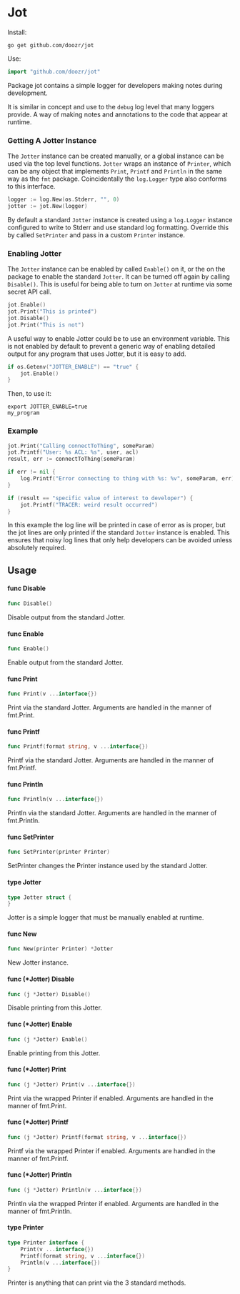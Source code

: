 # Jot

Install:

```
go get github.com/doozr/jot
```

Use:

```go
import "github.com/doozr/jot"
```

Package jot contains a simple logger for developers making notes during
development.

It is similar in concept and use to the `debug` log level that many loggers
provide. A way of making notes and annotations to the code that appear at
runtime.


### Getting A Jotter Instance

The `Jotter` instance can be created manually, or a global instance can be used
via the top level functions. `Jotter` wraps an instance of `Printer`, which can
be any object that implements `Print`, `Printf` and `Println` in the same way as
the `fmt` package. Coincidentally the `log.Logger` type also conforms to this
interface.

```go
logger := log.New(os.Stderr, "", 0)
jotter := jot.New(logger)
```

By default a standard `Jotter` instance is created using a `log.Logger` instance
configured to write to Stderr and use standard log formatting. Override this by
called `SetPrinter` and pass in a custom `Printer` instance.


### Enabling Jotter

The `Jotter` instance can be enabled by called `Enable()` on it, or the on the
package to enable the standard `Jotter`. It can be turned off again by calling
`Disable()`. This is useful for being able to turn on `Jotter` at runtime via
some secret API call.

```go
jot.Enable()
jot.Print("This is printed")
jot.Disable()
jot.Print("This is not")
```

A useful way to enable Jotter could be to use an environment variable. This is
not enabled by default to prevent a generic way of enabling detailed output for
any program that uses Jotter, but it is easy to add.

```go
if os.Getenv("JOTTER_ENABLE") == "true" {
	jot.Enable()
}
```

Then, to use it:

```
export JOTTER_ENABLE=true
my_program
```

### Example

```go
jot.Print("Calling connectToThing", someParam)
jot.Printf("User: %s ACL: %s", user, acl)
result, err := connectToThing(someParam)

if err != nil {
	log.Printf("Error connecting to thing with %s: %v", someParam, err)
}

if (result == "specific value of interest to developer") {
	jot.Printf("TRACER: weird result occurred")
}
```

In this example the log line will be printed in case of error as is proper, but
the jot lines are only printed if the standard `Jotter` instance is enabled.
This ensures that noisy log lines that only help developers can be avoided
unless absolutely required.

## Usage

#### func  Disable

```go
func Disable()
```
Disable output from the standard Jotter.

#### func  Enable

```go
func Enable()
```
Enable output from the standard Jotter.

#### func  Print

```go
func Print(v ...interface{})
```
Print via the standard Jotter. Arguments are handled in the manner of fmt.Print.

#### func  Printf

```go
func Printf(format string, v ...interface{})
```
Printf via the standard Jotter. Arguments are handled in the manner of
fmt.Printf.

#### func  Println

```go
func Println(v ...interface{})
```
Println via the standard Jotter. Arguments are handled in the manner of
fmt.Println.

#### func  SetPrinter

```go
func SetPrinter(printer Printer)
```
SetPrinter changes the Printer instance used by the standard Jotter.

#### type Jotter

```go
type Jotter struct {
}
```

Jotter is a simple logger that must be manually enabled at runtime.

#### func  New

```go
func New(printer Printer) *Jotter
```
New Jotter instance.

#### func (*Jotter) Disable

```go
func (j *Jotter) Disable()
```
Disable printing from this Jotter.

#### func (*Jotter) Enable

```go
func (j *Jotter) Enable()
```
Enable printing from this Jotter.

#### func (*Jotter) Print

```go
func (j *Jotter) Print(v ...interface{})
```
Print via the wrapped Printer if enabled. Arguments are handled in the manner of
fmt.Print.

#### func (*Jotter) Printf

```go
func (j *Jotter) Printf(format string, v ...interface{})
```
Printf via the wrapped Printer if enabled. Arguments are handled in the manner
of fmt.Printf.

#### func (*Jotter) Println

```go
func (j *Jotter) Println(v ...interface{})
```
Println via the wrapped Printer if enabled. Arguments are handled in the manner
of fmt.Println.

#### type Printer

```go
type Printer interface {
	Print(v ...interface{})
	Printf(format string, v ...interface{})
	Println(v ...interface{})
}
```

Printer is anything that can print via the 3 standard methods.
